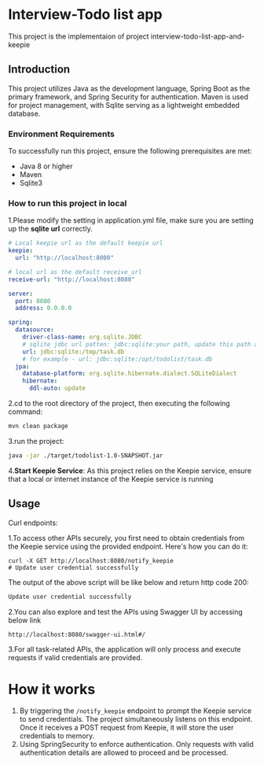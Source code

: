 Interview-Todo list app 
=============

This project is the implementaion of project interview-todo-list-app-and-keepie



Introduction
------------

This project utilizes Java as the development language, Spring Boot as the primary framework, and Spring Security for authentication. Maven is used for project management, with Sqlite serving as a lightweight embedded database.

### Environment Requirements

To successfully run this project, ensure the following prerequisites are met:

- Java 8 or higher
- Maven 
- Sqlite3

### How to run this project in local

1.Please modify the setting in application.yml file, make sure you are setting up the **sqlite url** correctly.

```yaml
# Local keepie url as the default keepie url
keepie:
  url: "http://localhost:8000"

# local url as the default receive_url
receive-url: "http://localhost:8080"

server:
  port: 8080
  address: 0.0.0.0

spring:
  datasource:
    driver-class-name: org.sqlite.JDBC
    # sqlite jdbc url patten: jdbc:sqlite:your path, update this path as your local db file location
    url: jdbc:sqlite:/tmp/task.db
    # for example - url: jdbc:sqlite:/opt/todolist/task.db
  jpa:
    database-platform: org.sqlite.hibernate.dialect.SQLiteDialect
    hibernate:
      ddl-auto: update
```



2.cd to the root directory of the project, then executing the following command:

```sh
mvn clean package
```

3.run the project:

```sh
java -jar ./target/todolist-1.0-SNAPSHOT.jar
```

4.**Start Keepie Service**: As this project relies on the Keepie service, ensure that a local or internet instance of the Keepie service is running

Usage
-----

Curl endpoints:

1.To access other APIs securely, you first need to obtain credentials from the Keepie service using the provided endpoint. Here's how you can do it:

```shell
curl -X GET http://localhost:8080/notify_keepie
# Update user credential successfully
```

The output of the above script will be like below and return http code 200:

```sh
Update user credential successfully
```

2.You can also explore and test the APIs using Swagger UI by accessing below link

``http://localhost:8080/swagger-ui.html#/``

3.For all task-related APIs, the application will only process and execute requests if valid credentials are provided.

# How it works

1. By triggering the `/notify_keepie` endpoint to prompt the Keepie service to send credentials. The project simultaneously listens on this endpoint. Once it receives a POST request from Keepie, it will store the user credentials to memory.
2. Using SpringSecurity to enforce authentication. Only requests with valid authentication details are allowed to proceed and be processed.